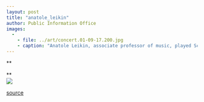 ```yaml
---
layout: post
title: "anatole_leikin"
author: Public Information Office
images:
  -
    - file: ../art/concert.01-09-17.200.jpg
    - caption: "Anatole Leikin, associate professor of music, played Schubert's Impromptu in G flat major, Schumann's Traumerei (Dreams), and Rachmaninov's Moment Musical. Photo: UCSC Photo Services"
---
```


  
  
  
  
**  
  
**  
![ ][1]

[1]: ../../images/trans.gif

[source](http://www1.ucsc.edu/currents/01-02/09-17/anatole_leikin.html "Permalink to anatole_leikin")
